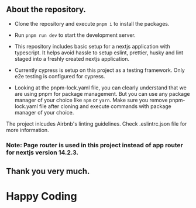 ## About the repository.

- Clone the repository and execute `pnpm i` to install the packages.
- Run `pnpm run dev` to start the development server.

- This repository includes basic setup for a nextjs application with typescript. It helps avoid hassle to setup eslint, prettier, husky and lint staged into a freshly created nextjs application. 
- Currently cypress is setup on this project as a testing framework. Only e2e testing is configured for cypress.
- Looking at the pnpm-lock.yaml file, you can clearly understand that we are using pnpm for package management. But you can use any package manager of your choice like `npm` or `yarn`. Make sure you remove pnpm-lock.yaml file after cloning and execute commands with package manager of your choice.

The project inlcudes Airbnb's linting guidelines. Check .eslintrc.json file for more information.

### Note: Page router is used in this project instead of app router for nextjs version 14.2.3.

## Thank you very much.

# Happy Coding
